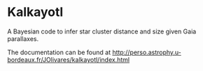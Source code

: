 # Kalkayotl
A Bayesian code to infer star cluster distance and size given Gaia parallaxes.

The documentation can be found at http://perso.astrophy.u-bordeaux.fr/JOlivares/kalkayotl/index.html
